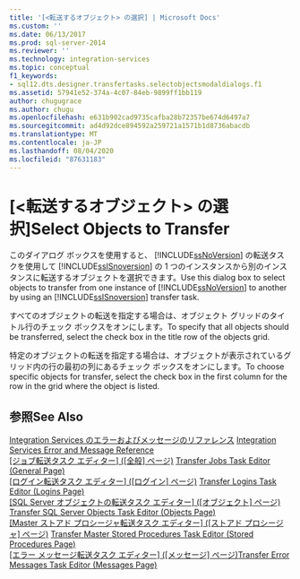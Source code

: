 ```yaml
---
title: '[<転送するオブジェクト> の選択] | Microsoft Docs'
ms.custom: ''
ms.date: 06/13/2017
ms.prod: sql-server-2014
ms.reviewer: ''
ms.technology: integration-services
ms.topic: conceptual
f1_keywords:
- sql12.dts.designer.transfertasks.selectobjectsmodaldialogs.f1
ms.assetid: 57941e52-374a-4c07-84eb-9899ff1bb119
author: chugugrace
ms.author: chugu
ms.openlocfilehash: e631b902cad9735cafba28b72357be674d6497a7
ms.sourcegitcommit: ad4d92dce894592a259721a1571b1d8736abacdb
ms.translationtype: MT
ms.contentlocale: ja-JP
ms.lasthandoff: 08/04/2020
ms.locfileid: "87631183"
---
```

# <a name="select-objects-to-transfer"></a><span data-ttu-id="0e658-102">[<転送するオブジェクト> の選択]</span><span class="sxs-lookup"><span data-stu-id="0e658-102">Select Objects to Transfer</span></span>
  <span data-ttu-id="0e658-103">このダイアログ ボックスを使用すると、 [!INCLUDE[ssNoVersion](../../includes/ssnoversion-md.md)] の転送タスクを使用して [!INCLUDE[ssISnoversion](../../includes/ssisnoversion-md.md)] の 1 つのインスタンスから別のインスタンスに転送するオブジェクトを選択できます。</span><span class="sxs-lookup"><span data-stu-id="0e658-103">Use this dialog box to select objects to transfer from one instance of [!INCLUDE[ssNoVersion](../../includes/ssnoversion-md.md)] to another by using an [!INCLUDE[ssISnoversion](../../includes/ssisnoversion-md.md)] transfer task.</span></span>  
  
 <span data-ttu-id="0e658-104">すべてのオブジェクトの転送を指定する場合は、オブジェクト グリッドのタイトル行のチェック ボックスをオンにします。</span><span class="sxs-lookup"><span data-stu-id="0e658-104">To specify that all objects should be transferred, select the check box in the title row of the objects grid.</span></span>  
  
 <span data-ttu-id="0e658-105">特定のオブジェクトの転送を指定する場合は、オブジェクトが表示されているグリッド内の行の最初の列にあるチェック ボックスをオンにします。</span><span class="sxs-lookup"><span data-stu-id="0e658-105">To choose specific objects for transfer, select the check box in the first column for the row in the grid where the object is listed.</span></span>  
  
## <a name="see-also"></a><span data-ttu-id="0e658-106">参照</span><span class="sxs-lookup"><span data-stu-id="0e658-106">See Also</span></span>  
 <span data-ttu-id="0e658-107">[Integration Services のエラーおよびメッセージのリファレンス](../integration-services-error-and-message-reference.md) </span><span class="sxs-lookup"><span data-stu-id="0e658-107">[Integration Services Error and Message Reference](../integration-services-error-and-message-reference.md) </span></span>  
 <span data-ttu-id="0e658-108">[[ジョブ転送タスク エディター] &#40;[全般] ページ&#41;](../general-page-of-integration-services-designers-options.md) </span><span class="sxs-lookup"><span data-stu-id="0e658-108">[Transfer Jobs Task Editor &#40;General Page&#41;](../general-page-of-integration-services-designers-options.md) </span></span>  
 <span data-ttu-id="0e658-109">[[ログイン転送タスク エディター] &#40;[ログイン] ページ&#41;](../transfer-logins-task-editor-logins-page.md) </span><span class="sxs-lookup"><span data-stu-id="0e658-109">[Transfer Logins Task Editor &#40;Logins Page&#41;](../transfer-logins-task-editor-logins-page.md) </span></span>  
 <span data-ttu-id="0e658-110">[[SQL Server オブジェクトの転送タスク エディター] &#40;[オブジェクト] ページ&#41;](../transfer-sql-server-objects-task-editor-objects-page.md) </span><span class="sxs-lookup"><span data-stu-id="0e658-110">[Transfer SQL Server Objects Task Editor &#40;Objects Page&#41;](../transfer-sql-server-objects-task-editor-objects-page.md) </span></span>  
 <span data-ttu-id="0e658-111">[[Master ストアド プロシージャ転送タスク エディター] &#40;[ストアド プロシージャ] ページ&#41;](../transfer-master-stored-procedures-task-editor-stored-procedures-page.md) </span><span class="sxs-lookup"><span data-stu-id="0e658-111">[Transfer Master Stored Procedures Task Editor &#40;Stored Procedures Page&#41;](../transfer-master-stored-procedures-task-editor-stored-procedures-page.md) </span></span>  
 <span data-ttu-id="0e658-112">[[エラー メッセージ転送タスク エディター] &#40;[メッセージ] ページ&#41;](../transfer-error-messages-task-editor-messages-page.md)</span><span class="sxs-lookup"><span data-stu-id="0e658-112">[Transfer Error Messages Task Editor &#40;Messages Page&#41;](../transfer-error-messages-task-editor-messages-page.md)</span></span>  
  
  
